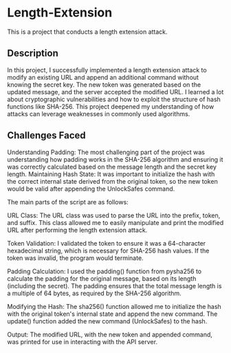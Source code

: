 # Length-Extension
This is a project that conducts a length extension attack.

Description
------------
In this project, I successfully implemented a length extension attack to modify an existing URL and append an additional command without knowing the secret key. The new token was generated based on the updated message, and the server accepted the modified URL. I learned a lot about cryptographic vulnerabilities and how to exploit the structure of hash functions like SHA-256. This project deepened my understanding of how attacks can leverage weaknesses in commonly used algorithms.

Challenges Faced
----------------
Understanding Padding: The most challenging part of the project was understanding how padding works in the SHA-256 algorithm and ensuring it was correctly calculated based on the message length and the secret key length.
Maintaining Hash State: It was important to initialize the hash with the correct internal state derived from the original token, so the new token would be valid after appending the UnlockSafes command.


The main parts of the script are as follows:

URL Class:
    The URL class was used to parse the URL into the prefix, token, and suffix. This class allowed me to easily manipulate and print the modified URL after performing the length extension attack.

Token Validation:
    I validated the token to ensure it was a 64-character hexadecimal string, which is necessary for SHA-256 hash values. If the token was invalid, the program would terminate.

Padding Calculation:
    I used the padding() function from pysha256 to calculate the padding for the original message, based on its length (including the secret). The padding ensures that the total message length is a multiple of 64 bytes, as required by the SHA-256 algorithm.

Modifying the Hash:
    The sha256() function allowed me to initialize the hash with the original token's internal state and append the new command. The update() function added the new command (UnlockSafes) to the hash.

Output:
    The modified URL, with the new token and appended command, was printed for use in interacting with the API server.
        

